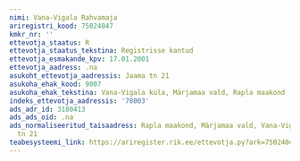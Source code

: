 ```yaml
---
nimi: Vana-Vigala Rahvamaja
ariregistri_kood: 75024047
kmkr_nr: ''
ettevotja_staatus: R
ettevotja_staatus_tekstina: Registrisse kantud
ettevotja_esmakande_kpv: 17.01.2001
ettevotja_aadress: .na
asukoht_ettevotja_aadressis: Jaama tn 21
asukoha_ehak_kood: 9007
asukoha_ehak_tekstina: Vana-Vigala küla, Märjamaa vald, Rapla maakond
indeks_ettevotja_aadressis: '78003'
ads_adr_id: 3180413
ads_ads_oid: .na
ads_normaliseeritud_taisaadress: Rapla maakond, Märjamaa vald, Vana-Vigala küla, Jaama
  tn 21
teabesysteemi_link: https://ariregister.rik.ee/ettevotja.py?ark=75024047&ref=rekvisiidid
---
```


